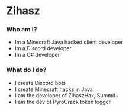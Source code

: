 # Zihasz

### Who am I?

* Im a Minecraft Java hacked client developer
* Im a Discord developer
* Im a C# developer

### What do I do?

* I create Discord bots
* I create Minecraft hacks in Java
* I am the developer of ZihaszHax, Summit+
* I am the dev of PyroCrack token logger
